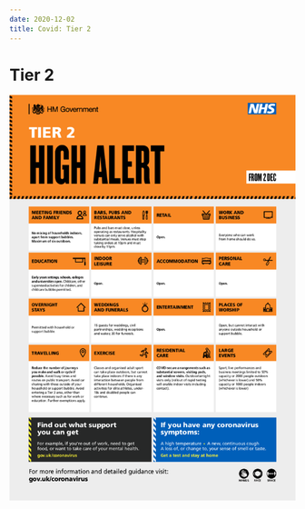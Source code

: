```yaml
---
date: 2020-12-02
title: Covid: Tier 2
---
```


# Tier 2

[![](COVID-19_Tier_Posters_2020_FInal_High.png)](https://assets.publishing.service.gov.uk/government/uploads/system/uploads/attachment_data/file/938047/COVID-19_Tier_Posters_2020_FInal_High.pdf)
